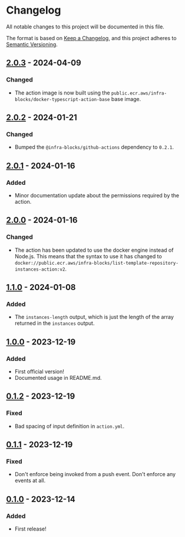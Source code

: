 # Changelog

All notable changes to this project will be documented in this file.

The format is based on [Keep a Changelog](https://keepachangelog.com/en/1.1.0/),
and this project adheres to [Semantic Versioning](https://semver.org/spec/v2.0.0.html).

## [2.0.3] - 2024-04-09

### Changed

- The action image is now built using the `public.ecr.aws/infra-blocks/docker-typescript-action-base`
  base image.

## [2.0.2] - 2024-01-21

### Changed

- Bumped the `@infra-blocks/github-actions` dependency to `0.2.1`.

## [2.0.1] - 2024-01-16

### Added

- Minor documentation update about the permissions required by the action.

## [2.0.0] - 2024-01-16

### Changed

- The action has been updated to use the docker engine instead of Node.js. This means that the syntax to use
  it has changed to `docker://public.ecr.aws/infra-blocks/list-template-repository-instances-action:v2`.

## [1.1.0] - 2024-01-08

### Added

- The `instances-length` output, which is just the length of the array returned in the `instances` output.

## [1.0.0] - 2023-12-19

### Added

- First official version!
- Documented usage in README.md.

## [0.1.2] - 2023-12-19

### Fixed

- Bad spacing of input definition in `action.yml`.

## [0.1.1] - 2023-12-19

### Fixed

- Don't enforce being invoked from a push event. Don't enforce any events at all.

## [0.1.0] - 2023-12-14

### Added

- First release!

[2.0.3]: https://github.com/infra-blocks/list-template-repository-instances-action/compare/v2.0.2...v2.0.3
[2.0.2]: https://github.com/infra-blocks/list-template-repository-instances-action/compare/v2.0.1...v2.0.2
[2.0.1]: https://github.com/infra-blocks/list-template-repository-instances-action/compare/v2.0.0...v2.0.1
[2.0.0]: https://github.com/infra-blocks/list-template-repository-instances-action/compare/v1.1.0...v2.0.0
[1.1.0]: https://github.com/infra-blocks/list-template-repository-instances-action/compare/v1.0.0...v1.1.0
[1.0.0]: https://github.com/infra-blocks/list-template-repository-instances-action/compare/v0.1.2...v1.0.0
[0.1.2]: https://github.com/infra-blocks/list-template-repository-instances-action/compare/v0.1.1...v0.1.2
[0.1.1]: https://github.com/infra-blocks/list-template-repository-instances-action/compare/v0.1.0...v0.1.1
[0.1.0]: https://github.com/infra-blocks/list-template-repository-instances-action/releases/tag/v0.1.0
